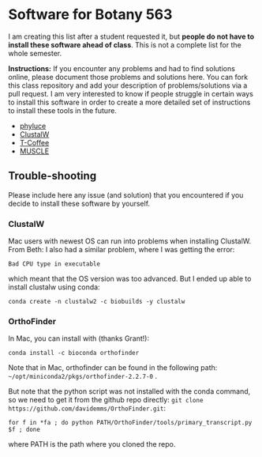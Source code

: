 # Software for Botany 563

I am creating this list after a student requested it, but **people do not have to install these software ahead of class**. 
This is not a complete list for the whole semester.


**Instructions:** If you encounter any problems and had to find solutions online, please document those problems and solutions here. You can fork this class repository and add your description of problems/solutions via a pull request. I am very interested to know if people struggle in certain ways to install this software in order to create a more detailed set of instructions to install these tools in the future.


- [phyluce](https://phyluce.readthedocs.io/en/latest/purpose.html)
- [ClustalW](http://www.clustal.org/clustal2/)
- [T-Coffee](http://www.tcoffee.org/Projects/tcoffee/index.html#DOWNLOAD)
- [MUSCLE](https://www.drive5.com/muscle/downloads.htm)



## Trouble-shooting

Please include here any issue (and solution) that you encountered if you decide to install these software by yourself.

### ClustalW

Mac users with newest OS can run into problems when installing ClustalW.
From Beth: I also had a similar problem, where I was getting the error:
```
Bad CPU type in executable
```
which meant that the OS version was too advanced. But I ended up able to install clustalw using conda:
```
conda create -n clustalw2 -c biobuilds -y clustalw
```

### OrthoFinder

In Mac, you can install with (thanks Grant!):
```shell
conda install -c bioconda orthofinder
```

Note that in Mac, orthofinder can be found in the following path: `~/opt/miniconda2/pkgs/orthofinder-2.2.7-0` .

But note that the python script was not installed with the conda command, so we need to get it from the github repo directly: `git clone https://github.com/davidemms/OrthoFinder.git`:
```shell
for f in *fa ; do python PATH/OrthoFinder/tools/primary_transcript.py $f ; done
```
where PATH is the path where you cloned the repo.